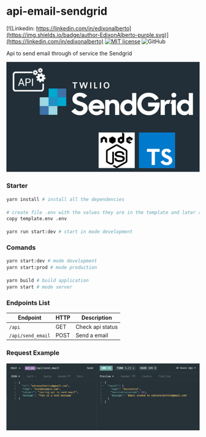 # api-email-sendgrid

[![Linkedin: https://linkedin.com/in/edixonalberto](https://img.shields.io/badge/author-EdixonAlberto-purple.svg)](https://linkedin.com/in/edixonalberto)
[![MIT license](https://img.shields.io/badge/license-MIT-green.svg)](./LICENSE.md)
![GitHub](https://img.shields.io/github/followers/EdixonAlberto.svg?label=Follow&style=social)

Api to send email through of service the Sendgrid

![api-email-sendgrid](./.github/image.png)

### Starter

```sh
yarn install # install all the dependencies

# create file .env with the values they are in the template and later add the environment variables
copy template.env .env

yarn run start:dev # start in mode development
```

### Comands

```sh
yarn start:dev # mode development
yarn start:prod # mode production

yarn build # build application
yarn start # mode server
```

### Endpoints List

| Endpoint          | HTTP | Description      |
| ----------------- | ---- | ---------------- |
| `/api`            | GET  | Check api status |
| `/api/send_email` | POST | Send a email     |

### Request Example

![request-example](./.github/example.png)
